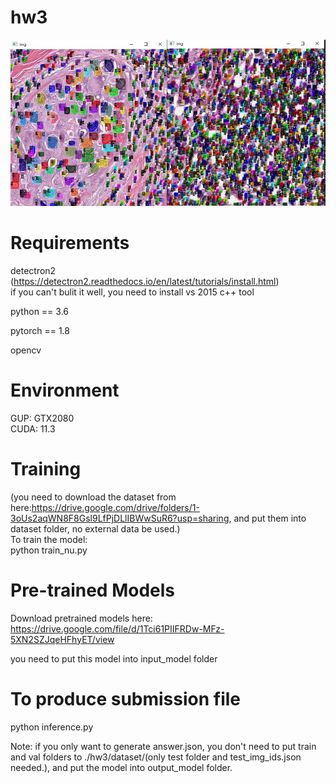 # hw3
![image](https://github.com/kappamoss/hw3/blob/main/Gunsciz.jpg)
# Requirements
detectron2   
(https://detectron2.readthedocs.io/en/latest/tutorials/install.html)  
if you can't bulit it well, you need to install vs 2015 c++ tool   
  
python == 3.6  

pytorch == 1.8  

opencv 

# Environment
GUP: GTX2080  
CUDA: 11.3

# Training  
(you need to  download the dataset from here:https://drive.google.com/drive/folders/1-3oUs2aqWN8F8Gsl9LfPjDLlIBWwSuR6?usp=sharing, and put them into dataset folder, no external data be used.)  
To train the model:  
python train_nu.py

# Pre-trained Models
Download pretrained models here:
https://drive.google.com/file/d/1Tci61PIIFRDw-MFz-5XN2SZJqeHFhyET/view

you need to put this model into input_model folder

# To produce submission file

python inference.py  

Note: if you only want to generate answer.json, you don't need to put train and val folders to ./hw3/dataset/(only test folder and test_img_ids.json needed.), and put the model into output_model folder.

